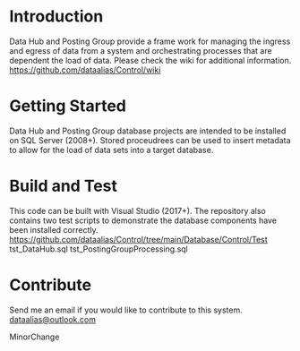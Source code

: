 # Introduction 
Data Hub and Posting Group provide a frame work for managing the ingress and egress of data from a system and orchestrating processes that are dependent the load of data. Please check the wiki for additional information. https://github.com/dataalias/Control/wiki

# Getting Started
Data Hub and Posting Group database projects are intended to be installed on SQL Server (2008+). Stored proceudrees can be used to insert metadata to allow for the load of data sets into a target database.

# Build and Test
This code can be built with Visual Studio (2017+). The repository also contains two test scripts to demonstrate the database components have been installed correctly.
https://github.com/dataalias/Control/tree/main/Database/Control/Test
tst_DataHub.sql
tst_PostingGroupProcessing.sql

# Contribute
Send me an email if you would like to contribute to this system.
dataalias@outlook.com

MinorChange
